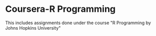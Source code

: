 # Coursera-R Programming
This includes assignments done under the course "R Programming by Johns Hopkins University"
